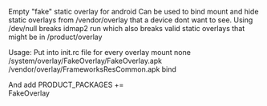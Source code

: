 Empty "fake" static overlay for android
Can be used to bind mount and hide static overlays from /vendor/overlay
that a device dont want to see. Using /dev/null breaks idmap2 run
which also breaks valid static overlays that might be in /product/overlay

Usage:
Put into init.rc file for every overlay
    mount none /system/overlay/FakeOverlay/FakeOverlay.apk /vendor/overlay/FrameworksResCommon.apk bind

And add
    PRODUCT_PACKAGES += \
    FakeOverlay
